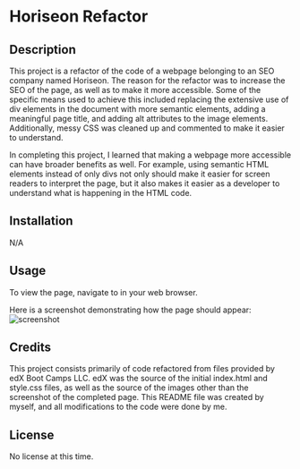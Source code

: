 # Horiseon Refactor

## Description

This project is a refactor of the code of a webpage belonging to an SEO company named Horiseon. The reason for the refactor was to increase the SEO of the page, as well as to make it more accessible. Some of the specific means used to achieve this included replacing the extensive use of div elements in the document with more semantic elements, adding a meaningful page title, and adding alt attributes to the image elements. Additionally, messy CSS was cleaned up and commented to make it easier to understand.

In completing this project, I learned that making a webpage more accessible can have broader benefits as well. For example, using semantic HTML elements instead of only divs not only should make it easier for screen readers to interpret the page, but it also makes it easier as a developer to understand what is happening in the HTML code.

## Installation

N/A

## Usage

To view the page, navigate to in your web browser.

Here is a screenshot demonstrating how the page should appear: ![screenshot](assets/images/screenshot.png)

## Credits

This project consists primarily of code refactored from files provided by edX Boot Camps LLC. edX was the source of the initial index.html and style.css files, as well as the source of the images other than the screenshot of the completed page. This README file was created by myself, and all modifications to the code were done by me.

## License

No license at this time.
